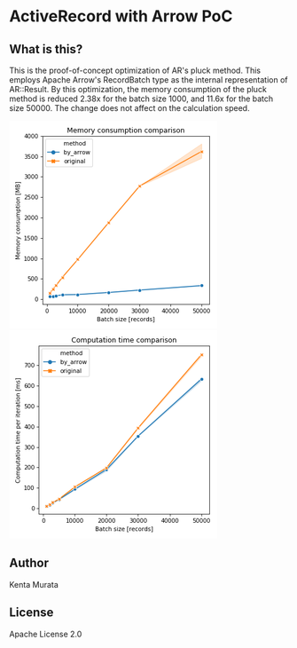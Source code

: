 # ActiveRecord with Arrow PoC

## What is this?

This is the proof-of-concept optimization of AR's pluck method.  This employs Apache Arrow's RecordBatch type as the internal representation of AR::Result.  By this optimization, the memory consumption of the pluck method is reduced 2.38x for the batch size 1000, and 11.6x for the batch size 50000.  The change does not affect on the calculation speed.

![](article/memory.png)  ![](article/speed.png)

## Author

Kenta Murata

## License

Apache License 2.0
